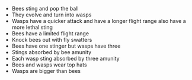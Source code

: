 - Bees sting and pop the ball
- They evolve and turn into wasps
- Wasps have a quicker attack and have a longer flight range also have a more lethal sting
- Bees have a limited flight range
- Knock bees out with fly swatters
- Bees have one stinger but wasps have three
- Stings absorbed by bee amunity
- Each wasp sting absorbed by three amunity
- Bees and wasps wear top hats
- Wasps are bigger than bees
